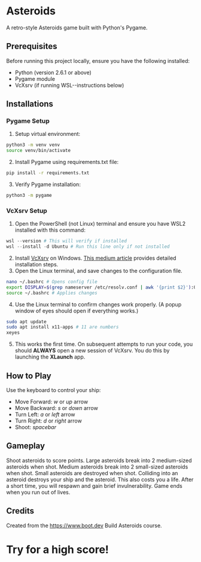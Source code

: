 # Asteroids

A retro-style Asteroids game built with Python's Pygame.

## Prerequisites

Before running this project locally, ensure you have the following installed:

- Python (version 2.6.1 or above)
- Pygame module
- VcXsrv (if running WSL--instructions below)

## Installations

### Pygame Setup

1. Setup virtual environment:
``` bash
python3 -m venv venv
source venv/bin/activate
```
2. Install Pygame using requirements.txt file:
``` bash
pip install -r requirements.txt
```
3. Verify Pygame installation:
``` bash
python3 -m pygame
```

### VcXsrv Setup

1. Open the PowerShell (not Linux) terminal and ensure you have WSL2 installed with this command:
``` powershell
wsl --version # This will verify if installed
wsl --install -d Ubuntu # Run this line only if not installed
```
2. Install [VcXsrv](https://vcxsrv.com/) on Windows. [This medium article](https://medium.com/@youngtuo/run-pygame-through-wsl2-in-3-steps-2ee0b776dbaa) provides detailed installation steps.
3. Open the Linux terminal, and save changes to the configuration file.
``` bash
nano ~/.bashrc # Opens config file
export DISPLAY=$(grep nameserver /etc/resolv.conf | awk '{print $2}'):0.0 # Save to end of file
source ~/.bashrc # Applies changes
```
4. Use the Linux terminal to confirm changes work properly. (A popup window of eyes should open if everything works.)
``` bash
sudo apt update
sudo apt install x11-apps # 11 are numbers
xeyes
```
5. This works the first time. On subsequent attempts to run your code, you should **ALWAYS** open a new session of VcXsrv. You do this by launching the **XLaunch** app.


## How to Play

Use the keyboard to control your ship:
- Move Forward: *w* or *up* arrow
- Move Backward: *s* or *down* arrow
- Turn Left: *a* or *left* arrow
- Turn Right: *d* or *right* arrow
- Shoot: *spacebar*

## Gameplay

Shoot asteroids to score points.
Large asteroids break into 2 medium-sized asteroids when shot.
Medium asteroids break into 2 small-sized asteroids when shot.
Small asteroids are destroyed when shot.
Colliding into an asteroid destroys your ship and the asteroid. 
This also costs you a life.
After a short time, you will respawn and gain brief invulnerability.
Game ends when you run out of lives.

## Credits

Created from the https://www.boot.dev Build Asteroids course.

# Try for a high score!